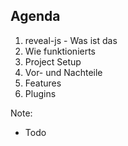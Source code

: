 ## Agenda
1. reveal-js - Was ist das
2. Wie funktionierts
3. Project Setup
4. Vor- und Nachteile
5. Features
6. Plugins

Note:
- Todo
